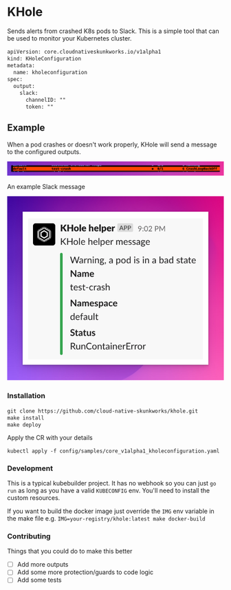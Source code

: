 # KHole 

Sends alerts from crashed K8s pods to Slack. This is a simple tool that can be used to monitor your Kubernetes cluster.

```
apiVersion: core.cloudnativeskunkworks.io/v1alpha1
kind: KHoleConfiguration
metadata:
  name: kholeconfiguration
spec:
  output:
    slack:
      channelID: ""
      token: ""
```

## Example

When a pod crashes or doesn't work properly, KHole will send a message to the configured outputs.

<img src="images/01.png" width="800px;">

An example Slack message

<img src="images/02.png" width="800px;">

### Installation

```
git clone https://github.com/cloud-native-skunkworks/khole.git
make install 
make deploy
```

Apply the CR with your details

```
kubectl apply -f config/samples/core_v1alpha1_kholeconfiguration.yaml
```

### Development

This is a typical kubebuilder project. 
It has no webhook so you can just `go run` as long as you have a valid `KUBECONFIG` env. You'll need to install the custom resources.

If you want to build the docker image just override the `IMG` env variable in the make file e.g. `IMG=your-registry/khole:latest make docker-build`

### Contributing

Things that you could do to make this better

- [ ] Add more outputs
- [ ] Add some more protection/guards to code logic
- [ ] Add some tests
